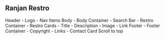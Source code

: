 ## Ranjan Restro


Header
    - Logo
    - Nav Items
Body
    - Body Container
        - Search Bar
        - Restro Container
            - Restro Cards
                - Title
                - Description
                - Image
                - Link
Footer
    - Footer Container
        - Copyright
        - Links
        - Contact Card
Scroll to top